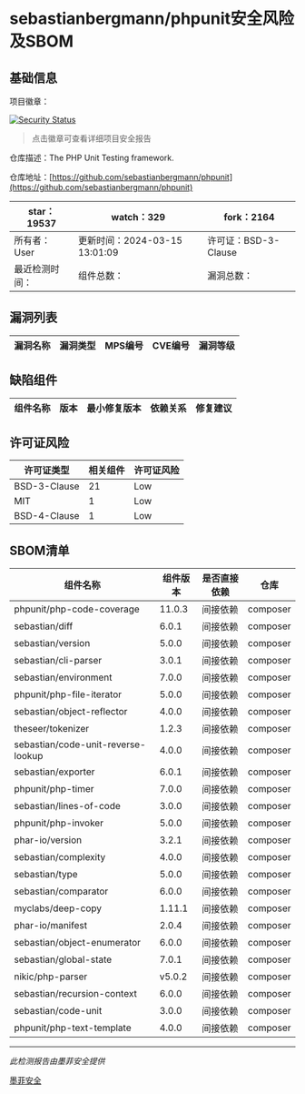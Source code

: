 # sebastianbergmann/phpunit安全风险及SBOM

## 基础信息

项目徽章：

[![Security Status](https://www.murphysec.com/platform3/v31/badge/1768724105600524288.svg)](https://www.murphysec.com/console/report/1692603591126044672/1768724105600524288)

> 点击徽章可查看详细项目安全报告

仓库描述：The PHP Unit Testing framework.

仓库地址：[https://github.com/sebastianbergmann/phpunit](https://github.com/sebastianbergmann/phpunit)

| star：19537 | watch：329 | fork：2164 |
| ----------- | -------------- | ------------ |
| 所有者：User | 更新时间：2024-03-15 13:01:09 | 许可证：BSD-3-Clause |
| 最近检测时间： | 组件总数： | 漏洞总数： |




## 漏洞列表

| 漏洞名称 | 漏洞类型 | MPS编号 | CVE编号 | 漏洞等级 |
| ------- | ------ | ------- | ------ | ----- |





## 缺陷组件

| 组件名称 | 版本 | 最小修复版本 | 依赖关系 | 修复建议 |
| -------- | ---- | ------------ | -------- | -------- |





## 许可证风险

| 许可证类型 | 相关组件 | 许可证风险 |
| ---------- | -------- | ---------- |
|BSD-3-Clause|21|Low|
|MIT|1|Low|
|BSD-4-Clause|1|Low|




## SBOM清单

| 组件名称 | 组件版本 | 是否直接依赖 | 仓库 |
| -------- | -------- | ------------ | ---- |
|phpunit/php-code-coverage|11.0.3|间接依赖|composer|
|sebastian/diff|6.0.1|间接依赖|composer|
|sebastian/version|5.0.0|间接依赖|composer|
|sebastian/cli-parser|3.0.1|间接依赖|composer|
|sebastian/environment|7.0.0|间接依赖|composer|
|phpunit/php-file-iterator|5.0.0|间接依赖|composer|
|sebastian/object-reflector|4.0.0|间接依赖|composer|
|theseer/tokenizer|1.2.3|间接依赖|composer|
|sebastian/code-unit-reverse-lookup|4.0.0|间接依赖|composer|
|sebastian/exporter|6.0.1|间接依赖|composer|
|phpunit/php-timer|7.0.0|间接依赖|composer|
|sebastian/lines-of-code|3.0.0|间接依赖|composer|
|phpunit/php-invoker|5.0.0|间接依赖|composer|
|phar-io/version|3.2.1|间接依赖|composer|
|sebastian/complexity|4.0.0|间接依赖|composer|
|sebastian/type|5.0.0|间接依赖|composer|
|sebastian/comparator|6.0.0|间接依赖|composer|
|myclabs/deep-copy|1.11.1|间接依赖|composer|
|phar-io/manifest|2.0.4|间接依赖|composer|
|sebastian/object-enumerator|6.0.0|间接依赖|composer|
|sebastian/global-state|7.0.1|间接依赖|composer|
|nikic/php-parser|v5.0.2|间接依赖|composer|
|sebastian/recursion-context|6.0.0|间接依赖|composer|
|sebastian/code-unit|3.0.0|间接依赖|composer|
|phpunit/php-text-template|4.0.0|间接依赖|composer|


------

*此检测报告由墨菲安全提供*

[墨菲安全](www.murphysec.com)